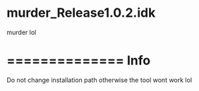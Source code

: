 # murder_Release1.0.2.idk
murder lol


==============
Info
==============

Do not change installation path otherwise the tool wont work lol
